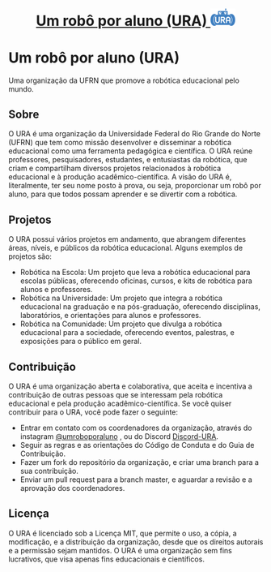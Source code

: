 <h1 align="center" >
<a href="https://github.com/umroboporaluno">
Um robô por aluno (URA)
<img src="https://github.com/umroboporaluno/.github/blob/main/profile/ura-logo.png" alt="URA Logo" width="50" />
</a></h1>

# Um robô por aluno (URA)

Uma organização da UFRN que promove a robótica educacional pelo mundo.

## Sobre

O URA é uma organização da Universidade Federal do Rio Grande do Norte (UFRN) que tem como missão desenvolver e disseminar a robótica educacional como uma ferramenta pedagógica e científica. O URA reúne professores, pesquisadores, estudantes, e entusiastas da robótica, que criam e compartilham diversos projetos relacionados à robótica educacional e à produção acadêmico-científica. A visão do URA é, literalmente, ter seu nome posto à prova, ou seja, proporcionar um robô por aluno, para que todos possam aprender e se divertir com a robótica.

## Projetos

O URA possui vários projetos em andamento, que abrangem diferentes áreas, níveis, e públicos da robótica educacional. Alguns exemplos de projetos são:

- Robótica na Escola: Um projeto que leva a robótica educacional para escolas públicas, oferecendo oficinas, cursos, e kits de robótica para alunos e professores.
- Robótica na Universidade: Um projeto que integra a robótica educacional na graduação e na pós-graduação, oferecendo disciplinas, laboratórios, e orientações para alunos e professores.
- Robótica na Comunidade: Um projeto que divulga a robótica educacional para a sociedade, oferecendo eventos, palestras, e exposições para o público em geral.

## Contribuição

O URA é uma organização aberta e colaborativa, que aceita e incentiva a contribuição de outras pessoas que se interessam pela robótica educacional e pela produção acadêmico-científica. Se você quiser contribuir para o URA, você pode fazer o seguinte:

- Entrar em contato com os coordenadores da organização, através do instagram [@umroboporaluno](https://www.instagram.com/umroboporaluno/) , ou do Discord [Discord-URA](https://discord.gg/7qyqGRcYpm).
- Seguir as regras e as orientações do Código de Conduta e do Guia de Contribuição.
- Fazer um fork do repositório da organização, e criar uma branch para a sua contribuição.
- Enviar um pull request para a branch master, e aguardar a revisão e a aprovação dos coordenadores.

## Licença

O URA é licenciado sob a Licença MIT, que permite o uso, a cópia, a modificação, e a distribuição da organização, desde que os direitos autorais e a permissão sejam mantidos. O URA é uma organização sem fins lucrativos, que visa apenas fins educacionais e científicos.
